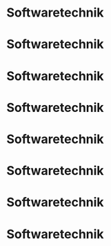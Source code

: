 # Softwaretechnik
# Softwaretechnik
# Softwaretechnik
# Softwaretechnik
# Softwaretechnik
# Softwaretechnik
# Softwaretechnik
# Softwaretechnik
